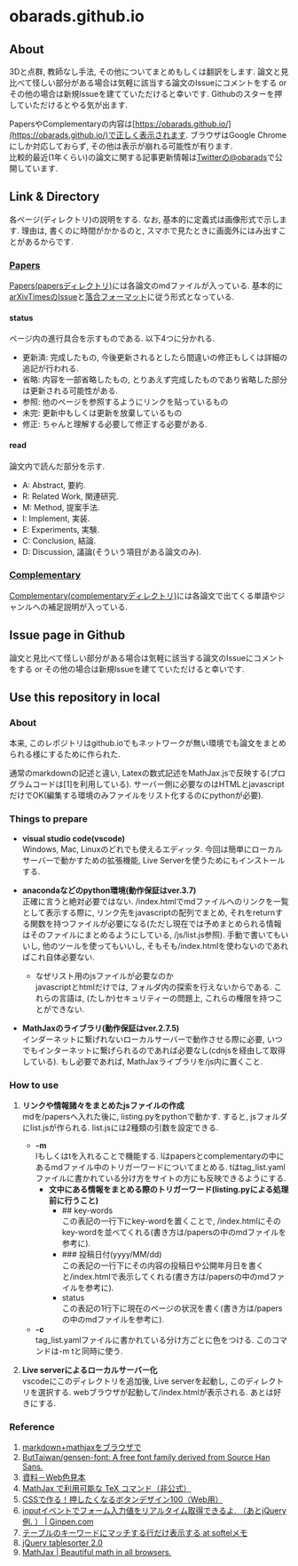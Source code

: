 # obarads.github.io
## About
3Dと点群, 教師なし手法, その他についてまとめもしくは翻訳をします. 論文と見比べて怪しい部分がある場合は気軽に該当する論文のIssueにコメントをする or その他の場合は新規Issueを建てていただけると幸いです. Githubのスターを押していただけるとやる気が出ます. 

PapersやComplementaryの内容は[https://obarads.github.io/](https://obarads.github.io/)で正しく表示されます. ブラウザはGoogle Chromeにしか対応しておらず, その他は表示が崩れる可能性が有ります.   
比較的最近(1年くらい)の論文に関する記事更新情報は[Twitterの@obarads](https://twitter.com/obarads)で公開しています.   

## Link & Directory
各ページ(ディレクトリ)の説明をする. なお, 基本的に定義式は画像形式で示します. 理由は, 書くのに時間がかかるのと, スマホで見たときに画面外にはみ出すことがあるからです. 

### [Papers](./papers)
[Papers(papersディレクトリ)](./papers)には各論文のmdファイルが入っている. 基本的に[arXivTimesのIssue](https://github.com/arXivTimes/arXivTimes)と[落合フォーマット](https://www.slideshare.net/Ochyai/1-ftma15?ref=http://lafrenze.hatenablog.com/entry/2015/08/04/120205)に従う形式となっている.   

#### status
ページ内の進行具合を示すものである. 以下4つに分かれる. 
- 更新済: 完成したもの, 今後更新されるとしたら間違いの修正もしくは詳細の追記が行われる. 
- 省略: 内容を一部省略したもの, とりあえず完成したものであり省略した部分は更新される可能性がある. 
- 参照: 他のページを参照するようにリンクを貼っているもの
- 未完: 更新中もしくは更新を放棄しているもの
- 修正: ちゃんと理解する必要して修正する必要がある. 

#### read
論文内で読んだ部分を示す. 
- A: Abstract, 要約. 
- R: Related Work, 関連研究. 
- M: Method, 提案手法. 
- I: Implement, 実装. 
- E: Experiments, 実験. 
- C: Conclusion, 結論. 
- D: Discussion, 議論(そういう項目がある論文のみ).

### [Complementary](./complementary)
[Complementary(complementaryディレクトリ)](./complementary)には各論文で出てくる単語やジャンルへの補足説明が入っている. 

## Issue page in Github
論文と見比べて怪しい部分がある場合は気軽に該当する論文のIssueにコメントをする or その他の場合は新規Issueを建てていただけると幸いです. 

## Use this repository in local
### About
本来, このレポジトリはgithub.ioでもネットワークが無い環境でも論文をまとめられる様にするために作られた. 

通常のmarkdownの記述と違い, Latexの数式記述をMathJax.jsで反映する(プログラムコードは[1]を利用している). サーバー側に必要なのはHTMLとjavascriptだけでOK(編集する環境のみファイルをリスト化するのにpythonが必要). 

### Things to prepare
- **visual studio code(vscode)**  
    Windows, Mac, Linuxのどれでも使えるエディッタ. 今回は簡単にローカルサーバーで動かすための拡張機能, Live Serverを使うためにもインストールする. 

- **anacondaなどのpython環境(動作保証はver.3.7)**  
    正確に言うと絶対必要ではない. /index.htmlでmdファイルへのリンクを一覧として表示する際に, リンク先をjavascriptの配列でまとめ, それをreturnする関数を持つファイルが必要になる(ただし現在では予めまとめられる情報はそのファイルにまとめるようにしている, /js/list.js参照). 手動で書いてもいいし, 他のツールを使ってもいいし, そもそも/index.htmlを使わないのであればこれ自体必要ない. 
    - なぜリスト用のjsファイルが必要なのか  
        javascriptとhtmlだけでは, フォルダ内の探索を行えないからである. これらの言語は, (たしか)セキュリティーの問題上, これらの権限を持つことができない. 

- **MathJaxのライブラリ(動作保証はver.2.7.5)**  
    インダーネットに繋げれないローカルサーバーで動作させる際に必要, いつでもインターネットに繋げられるのであれば必要なし(cdnjsを経由して取得している). もし必要であれば, MathJaxライブラリを/js内に置くこと. 

### How to use
1. **リンクや情報諸々をまとめたjsファイルの作成**  
    mdを/papersへ入れた後に, listing.pyをpythonで動かす. すると, jsフォルダにlist.jsが作られる. list.jsには2種類の引数を設定できる. 
    - **-m**  
    lもしくはtを入れることで機能する. lはpapersとcomplementaryの中にあるmdファイル中のトリガーワードについてまとめる. tはtag_list.yamlファイルに書かれている分け方をサイトの方にも反映できるようにする. 
        - **文中にある情報をまとめる際のトリガーワード(listing.pyによる処理前に行うこと)** 
            - \#\# key-words  
            この表記の一行下にkey-wordを置くことで, /index.htmlにそのkey-wordを並べてくれる(書き方は/papersの中のmdファイルを参考に). 
            - \#\#\# 投稿日付(yyyy/MM/dd)  
            この表記の一行下にその内容の投稿日や公開年月日を書くと/index.htmlで表示してくれる(書き方は/papersの中のmdファイルを参考に). 
            - status  
            この表記の1行下に現在のページの状況を書く(書き方は/papersの中のmdファイルを参考に). 
    - **-c**  
    tag_list.yamlファイルに書かれている分け方ごとに色をつける. このコマンドは-m tと同時に使う. 

1. **Live serverによるローカルサーバー化**  
    vscodeにこのディレクトリを追加後, Live serverを起動し, このディレクトリを選択する. webブラウザが起動して/index.htmlが表示される. あとは好きにする. 

### Reference
1. [markdown+mathjaxをブラウザで](https://qiita.com/legokichi/items/27b7b865a0ab28b5d530)
2. [ButTaiwan/gensen-font: A free font family derived from Source Han Sans.](https://github.com/ButTaiwan/gensen-font/tree/master/JP)
3. [資料－Web色見本](http://www.geocities.co.jp/HeartLand/8819/webjpcol.html)
4. [MathJax で利用可能な TeX コマンド（非公式）](http://memopad.bitter.jp/web/mathjax/TeXSyntax.html)
5. [CSSで作る！押したくなるボタンデザイン100（Web用）](https://saruwakakun.com/html-css/reference/buttons)
6. [inputイベントでフォーム入力値をリアルタイム取得できるよ. （あとjQuery例. ） | Ginpen.com](https://ginpen.com/2018/01/30/realtime-form-values/)
7. [テーブルのキーワードにマッチする行だけ表示する at softelメモ](https://www.softel.co.jp/blogs/tech/archives/4330)
8. [jQuery tablesorter 2.0](https://mottie.github.io/tablesorter/docs/)
9. [MathJax | Beautiful math in all browsers.](https://www.mathjax.org/)